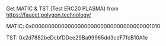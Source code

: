Get MATIC & TST (Test ERC20 PLASMA) from https://faucet.polygon.technology/

MATIC: 0x0000000000000000000000000000000000001010

TST: 0x2d7882beDcbfDDce29Ba99965dd3cdF7fcB10A1e